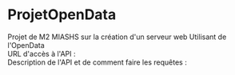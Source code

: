 # ProjetOpenData
Projet de M2 MIASHS sur la création d'un serveur web Utilisant de l'OpenData <br>
URL d'accès à l'API : <br>
Description de l'API et de comment faire les requêtes : <br>
